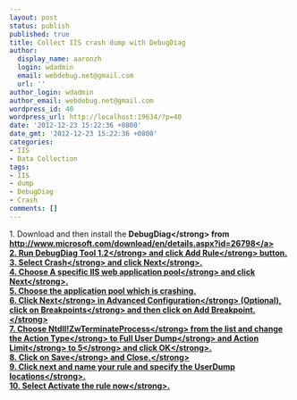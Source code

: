 ```yaml
---
layout: post
status: publish
published: true
title: Collect IIS crash dump with DebugDiag
author:
  display_name: aaronzh
  login: wdadmin
  email: webdebug.net@gmail.com
  url: ''
author_login: wdadmin
author_email: webdebug.net@gmail.com
wordpress_id: 40
wordpress_url: http://localhost:19634/?p=40
date: '2012-12-23 15:22:36 +0800'
date_gmt: '2012-12-23 15:22:36 +0800'
categories:
- IIS
- Data Collection
tags:
- IIS
- dump
- DebugDiag
- Crash
comments: []
---
```

<p>1. Download and then install the <strong>DebugDiag<&#47;strong> from <a href="http:&#47;&#47;www.microsoft.com&#47;download&#47;en&#47;details.aspx?id=26798">http:&#47;&#47;www.microsoft.com&#47;download&#47;en&#47;details.aspx?id=26798<&#47;a><br />
2. Run <strong>DebugDiag Tool 1.2<&#47;strong> and click <strong>Add Rule<&#47;strong> button.<br />
3. Select <strong>Crash<&#47;strong> and click <strong>Next<&#47;strong>.<br />
4. Choose <strong>A specific IIS web application pool<&#47;strong> and click <strong>Next<&#47;strong>.<br />
5. Choose the application pool which is crashing.<br />
6. Click <strong>Next<&#47;strong> in <strong>Advanced Configuration<&#47;strong> (Optional), click on <strong>Breakpoints<&#47;strong> and then click on <strong>Add Breakpoint.<&#47;strong><br />
7. Choose <strong>Ntdll!ZwTerminateProcess<&#47;strong> from the list and change the<strong> Action Type<&#47;strong> to <strong>Full User Dump<&#47;strong> and<strong> Action Limit<&#47;strong> to <strong>5<&#47;strong> and click <strong>OK<&#47;strong>.<br />
8. Click on <strong>Save<&#47;strong> and <strong>Close.<&#47;strong><br />
9. Click next and name your rule and specify the <strong>UserDump locations<&#47;strong>.<br />
10. Select <strong>Activate the rule now<&#47;strong>.</p>
